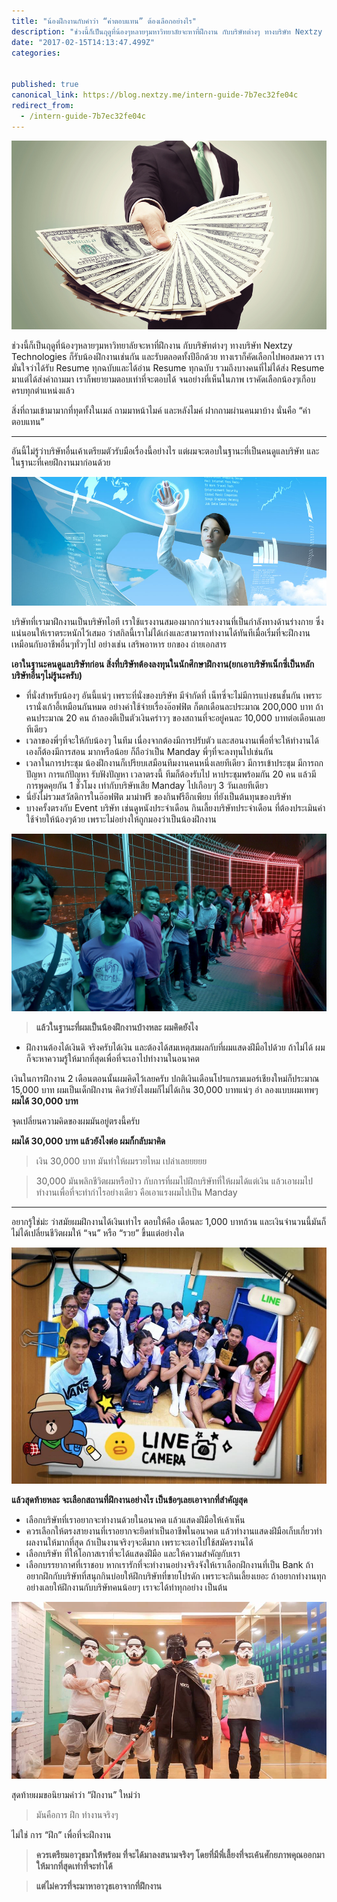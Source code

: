 ```yaml
---
title: "น้องฝึกงานกับคำว่า “ค่าตอบแทน” ต้องเลือกอย่างไร"
description: "ช่วงนี้ก็เป็นฤดูที่น้องๆหลายๆมหาวิทยาลัยจะหาที่ฝึกงาน กับบริษัทต่างๆ ทางบริษัท Nextzy Technologies ก็รับน้องฝึกงานเช่นกัน และรับตลอดทั้งปีอีกด้วย ทางเราก็คัดเลือกไปพอสมควร เรามั่นใจว่าได้รับ Resume…"
date: "2017-02-15T14:13:47.499Z"
categories: 


published: true
canonical_link: https://blog.nextzy.me/intern-guide-7b7ec32fe04c
redirect_from:
  - /intern-guide-7b7ec32fe04c
---
```


![](./asset-1.png)

ช่วงนี้ก็เป็นฤดูที่น้องๆหลายๆมหาวิทยาลัยจะหาที่ฝึกงาน กับบริษัทต่างๆ ทางบริษัท Nextzy Technologies ก็รับน้องฝึกงานเช่นกัน และรับตลอดทั้งปีอีกด้วย ทางเราก็คัดเลือกไปพอสมควร เรามั่นใจว่าได้รับ Resume ทุกฉบับและได้อ่าน Resume ทุกฉบับ รวมถึงบางคนที่ไม่ได้ส่ง Resume มาแต่ได้ส่งคำถามมา เราก็พยายามตอบเท่าที่จะตอบได้ จนอย่างที่เห็นในภาพ เราคัดเลือกน้องๆเกือบครบทุกตำแหน่งแล้ว

สิ่งที่ถามเข้ามามากที่ทุดทั้งในเมล์ ถามมาหน้าไมค์ และหลังไมค์ ฝากถามผ่านคนมาบ้าง นั่นคือ “ค่าตอบแทน”

---

อันนี้ไม่รู้ว่าบริษัทอื่นเค้าเตรียมตัวรับมือเรื่องนี้อย่างไร แต่ผมจะตอบในฐานะที่เป็นคนดูแลบริษัท และในฐานะที่เคยฝึกงานมาก่อนด้วย

![](./asset-2.png)

บริษัทที่เรามาฝึกงานเป็นบริษัทไอที เราใช้แรงงานสมองมากกว่าแรงงานที่เป็นกำลังทางด้านร่างกาย ซึ่งแน่นอนให้เราตระหนักไว้เสมอ ว่าสกิลนี้เราไม่ได้เก่งและสามารถทำงานได้ทันทีเมื่อเริ่มที่จะฝึกงาน เหมือนกับอาชีพอื่นๆทั่วๆไป อย่างเช่น เสริพอาหาร ยกของ ถ่ายเอกสาร

**เอาในฐานะคนดูแลบริษัทก่อน สิ่งที่บริษัทต้องลงทุนในนักศึกษาฝึกงาน(ยกเอาบริษัทเน็กซี่เป็นหลัก บริษัทอื่นๆไม่รู้นะครับ)**

-   ที่นั่งสำหรับน้องๆ อันนี้แน่ๆ เพราะที่นั่งของบริษัท มีจำกัดที่ เน็ทซี่จะไม่มีการแบ่งชนชั้นกัน เพราะเรานั่งเก้าอี้เหมือนกันหมด อย่างค่าใช้จ่ายเรื่องอ๊อฟฟิต ก็ตกเดือนละประมาณ 200,000 บาท ถ้าคนประมาณ 20 คน ถ้าลองตีเป็นตัวเงินคร่าวๆ ของสถานที่จะอยู่คนละ 10,000 บาทต่อเดือนเลยทีเดียว
-   เวลาของพี่ๆที่จะให้กับน้องๆ ในทีม เนื่องจากต้องมีการปรับตัว และสอนงานเพื่อที่จะให้ทำงานได้เองก็ต้องมีการสอน มากหรือน้อย ก็ถือว่าเป็น Manday พี่ๆที่จะลงทุนไปเช่นกัน
-   เวลาในการประชุม น้องฝึกงานก็เปรียบเสมือนทีมงานคนหนึ่งเลยทีเดียว มีการเข้าประชุม มีการถกปัญหา การแก้ปัญหา รับฟังปัญหา เวลาตรงนี้ ทีมก็ต้องรับไป หาประชุมพร้อมกัน 20 คน แล้วมีการพูดคุยกัน 1 ชั่วโมง เท่ากับบริษัทเสีย Manday ไปเกือบๆ 3 วันเลยทีเดียว
-   นี่ยังไม่รวมสวัสดิการในอ๊อฟฟิต มาม่าฟรี ของกินฟรีอีกเพียบ ที่ยังเป็นต้นทุนของบริษัท
-   บางครั้งตรงกับ Event บริษัท เช่นดูหนังประจำเดือน กินเลี้ยงบริษัทประจำเดือน ที่ต้องประเมินค่าใช้จ่ายให้น้องๆด้วย เพราะไม่อย่างให้ถูกมองว่าเป็นน้องฝึกงาน

![น้องฝึกงานบริษัทเน็ทซี่ เยอะกว่าทีมงานอีก นี่แค่บางส่วน](./asset-3.png)

> **แล้วในฐานะที่ผมเป็นน้องฝึกงานบ้างหละ ผมคิดยังไง**

-   ฝึกงานต้องได้เงินดิ จริงครับได้เงิน และต้องได้สมเหตุสมผลกับที่ผมแสดงฝีมือไปด้วย ถ้าไม่ได้ ผมก็จะหาความรู้ให้มากที่สุดเพื่อที่จะเอาไปทำงานในอนาคต

เงินในการฝึกงาน 2 เดือนตอนนั้นผมคิดไว้เลยครับ ปกติเงินเดือนโปรแกรมเมอร์เชียงใหม่ก็ประมาณ 15,000 บาท ผมเป็นเด็กฝึกงาน คิดว่ายังไงผมก็ไม่ได้เกิน 30,000 บาทแน่ๆ อ่า ลองแบบผมเทพๆ **ผมได้ 30,000 บาท**

จุดเปลี่ยนความคิดของผมมันอยู่ตรงนี้ครับ

**ผมได้ 30,000 บาท แล้วยังไงต่อ ผมก็กลับมาคิด**

> เงิน 30,000 บาท มันทำให้ผมรวยไหม เปล่าเลยยยยย

> 30,000 มันพลิกชีวิตผมหรือป่าว กับการที่ผมไปฝึกบริษัทที่ให้ผมได้แต่เงิน แล้วเอาผมไปทำงานเพื่อที่จะทำกำไรอย่างเดียว คือเอาแรงผมไปเป็น Manday

---

อยากรู้ใช่ม่ะ ว่าสมัยผมฝึกงานได้เงินเท่าไร ตอบให้คือ เดือนละ 1,000 บาทถ้วน และเงินจำนวนนี้มันก็ไม่ได้เปลี่ยนชีวิตผมให้ “จน” หรือ “รวย” ขึ้นแต่อย่างใด

![ฝึกงานรุ่น 2](./asset-4.png)

**แล้วสุดท้ายหละ จะเลือกสถานที่ฝึกงานอย่างไร เป็นข้อๆเลยเอาจากที่สำคัญสุด**

-   เลือกบริษัทที่เราอยากจะทำงานด้วยในอนาคต แล้วแสดงฝีมือให้เค้าเห็น
-   ควรเลือกให้ตรงสายงานที่เราอยากจะยึดทำเป็นอาชีพในอนาคต แล้วทำงานแสดงฝีมือเก็บเกี่ยวทำผลงานให้มากที่สุด ถ้าเป็นงานจริงๆจะดีมาก เพราะจะเอาไปใช้สมัครงานได้
-   เลือกบริษัท ที่ให้โอกาสเราที่จะได้แสดงฝีมือ และให้ความสำคัญกับเรา
-   เลือกบรรยากาศที่เราชอบ หากเรารักที่จะทำงานอย่างจริงจังให้เราเลือกฝึกงานที่เป็น Bank ถ้าอยากฝึกกับบริษัทที่สนุกกินบ่อยให้ฝึกบริษัทที่ขายโปรดัก เพราะจะกินเลี้ยงเยอะ ถ้าอยากทำงานทุกอย่างเลยให้ฝึกงานกับบริษัทคนน้อยๆ เราจะได้ทำทุกอย่าง เป็นต้น

![แก๊งฝึกงาน](./asset-5.png)

สุดท้ายผมขอนิยามคำว่า “ฝึกงาน” ใหม่ว่า

> มันคือการ ฝึก ทำงานจริงๆ

ไม่ใช่ การ “ฝึก” เพื่อที่จะฝึกงาน

> **ควรเตรียมอาวุธมาให้พร้อม ที่จะได้มาลงสนามจริงๆ โดยที่มีพี่เลี้ยงที่จะเค้นศักยภาพคุณออกมาให้มากที่สุดเท่าที่จะทำได้**

> **แต่ไม่ควรที่จะมาหาอาวุธเอาจากที่ฝึกงาน**
